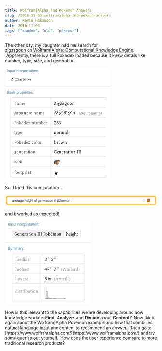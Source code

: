 ```yaml
---
title: Wolfram|Alpha and Pokémon Answers
slug: /2016-11-03-wolframalpha-and-pokmon-answers
author: Kevin Hakanson
date: 2016-11-03
tags: ["random", "nlp", "pokemon"]
---
```

The other day, my daughter had me search for [zigzagoon](https://www.wolframalpha.com/input/?i=zigzagoon) on [Wolfram|Alpha: Computational Knowledge Engine](https://www.wolframalpha.com/).  Apparently, there is a full Pokédex loaded because it knew details like number, type, size, and generation.

[![](images/pastedImage_6.png)](images/38-622852-983379/pastedImage_6.png)

So, I tried this computation...

[![](images/pastedImage_4.png)](images/pastedImage_4.png)

and it worked as expected!

[![](images/pastedImage_5.png)](images/pastedImage_5.png)

How is this relevant to the capabilities we are developing around how knowledge workers **Find**, **Analyze**, and **Decide** about **Content**?  Now think again about the Wolfram|Alpha Pokémon example and how that combines natural language input and content to recommend an answer.  Then go to [https://www.wolframalpha.com/](https://www.wolframalpha.com/) and try some queries out yourself.  How does the user experience compare to more traditional research products?